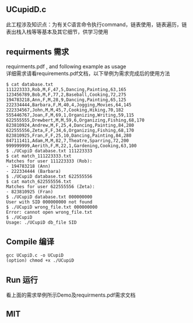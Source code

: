 ## UCupidD.c  
此工程涉及知识点：为有关C语言命令执行command，链表使用，链表遍历，链表出栈入栈等等基本及其它细节，供学习使用  
## requirments 需求  
requirments.pdf , and following example as usage  
详细需求请看requirements.pdf文档，以下举例为需求完成后的使用方法  
```  
$ cat database.txt  
111223333,Rob,M,F,47,5,Dancing,Painting,63,165  
123456789,Bob,M,F,77,2,Baseball,Cooking,72,275  
194783218,Ann,F,M,28,9,Dancing,Painting,65,125  
222334444,Barbara,F,M,40,4,Jogging,Movies,64,145  
222334567,John,M,M,45,7,Cooking,Hiking,70,182  
555446767,Joan,F,M,69,1,Organizing,Writing,59,115  
622555555,Drewbert,M,M,59,6,Organizing,Fishing,68,170  
823810924,Andrew,M,F,25,4,Dancing,Painting,84,280  
622555556,Zeta,F,F,34,6,Organizing,Fishing,68,170  
823810925,Fran,F,F,25,10,Dancing,Painting,84,280  
847111411,Adam,M,M,82,7,Theatre,Sparring,72,200  
999999999,Aerith,F,M,22,1,Gardening,Cooking,63,100  
$ ./UCupiD database.txt 111223333  
$ cat match_111223333.txt  
Matches for user 111223333 (Rob):  
- 194783218 (Ann)  
- 222334444 (Barbara)  
$ ./UCupiD database.txt 622555556  
$ cat match_622555556.txt  
Matches for user 622555556 (Zeta):  
- 823810925 (Fran)  
$ ./UCupiD database.txt 000000000  
User with SID 000000000 not found  
$ ./UCupiD wrong_file.txt 000000000  
Error: cannot open wrong_file.txt  
$ ./UCupiD  
Usage: ./UCupiD db_file SID  
```  
## Compile 编译  
```  
gcc UCupiD.c -o UCupiD  
(option) chmod +x ./UCupiD  
```  
## Run 运行  
看上面的需求举例所示Demo及requirments.pdf需求文档  
## MIT  
